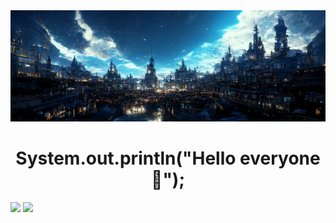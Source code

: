 <img src="https://github.com/Lawhoer/Lawhoer/blob/main/wsdfwef.jfif"> 
<h1 align="center"> System.out.println("Hello everyone 👋"); </h1>

<p>
  <img src="https://streak-stats.demolab.com?user=Lawhoer&theme=dracula" width="50%">
  <img src="https://github-readme-stats.vercel.app/api?username=Lawhoer&show_icons=true&theme=dracula" width="49%">
</p>






